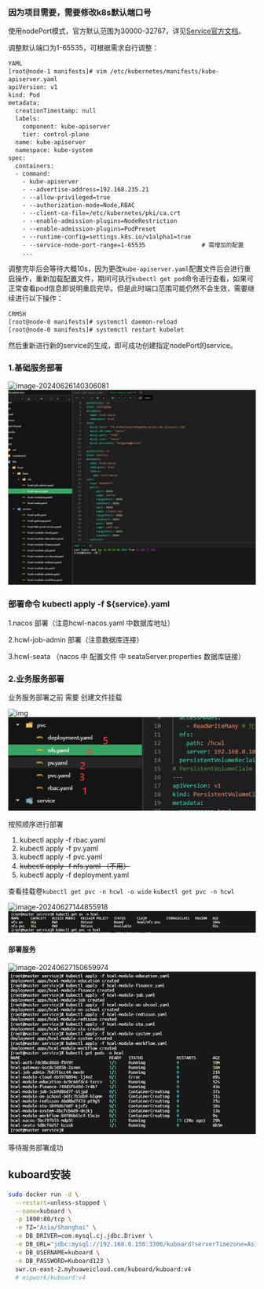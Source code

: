### 因为项目需要，需要修改k8s默认端口号

使用nodePort模式，官方默认范围为30000-32767，详见[Service官方文档](https://kubernetes.io/zh/docs/concepts/services-networking/service/)。

调整默认端口为1-65535，可根据需求自行调整：

```
YAML
[root@node-1 manifests]# vim /etc/kubernetes/manifests/kube-apiserver.yaml 
apiVersion: v1
kind: Pod
metadata:
  creationTimestamp: null
  labels:
    component: kube-apiserver
    tier: control-plane
  name: kube-apiserver
  namespace: kube-system
spec:
  containers:
  - command:
    - kube-apiserver
    - --advertise-address=192.168.235.21
    - --allow-privileged=true
    - --authorization-mode=Node,RBAC
    - --client-ca-file=/etc/kubernetes/pki/ca.crt
    - --enable-admission-plugins=NodeRestriction
    - --enable-admission-plugins=PodPreset             
    - --runtime-config=settings.k8s.io/v1alpha1=true   
    - --service-node-port-range=1-65535                # 需增加的配置
    ...
```

调整完毕后会等待大概10s，因为更改`kube-apiserver.yaml`配置文件后会进行重启操作，重新加载配置文件，期间可执行`kubectl get pod`命令进行查看，如果可正常查看pod信息即说明重启完毕。但是此时端口范围可能仍然不会生效，需要继续进行以下操作：

```
CRMSH
[root@node-0 manifests]# systemctl daemon-reload
[root@node-0 manifests]# systemctl restart kubelet
```

然后重新进行新的service的生成，即可成功创建指定nodePort的service。

### 1.基础服务部署

![image-20240626140306081](D:\project\项目部署\jpg\image-20240626140306081.png)
![image-20240626140306081.png](jpg%2Fimage-20240626140306081.png)

### 部署命令 kubectl apply -f ${service}.yaml

1.nacos 部署（注意hcwl-nacos.yaml 中数据库地址）

2.hcwl-job-admin 部署（注意数据库连接）

3.hcwl-seata （nacos 中 配置文件 中 seataServer.properties 数据库链接）

### 2.业务服务部署

业务服务部署之前 需要 创建文件挂载

![img](D:\project\项目部署\jpg\企业微信截图_1719363451628.png)
![企业微信截图_1719363451628.png](jpg%2F%E4%BC%81%E4%B8%9A%E5%BE%AE%E4%BF%A1%E6%88%AA%E5%9B%BE_1719363451628.png)

按照顺序进行部署

1. kubectl apply -f rbac.yaml
2. kubectl apply -f pv.yaml
3. kubectl apply -f pvc.yaml
4. ~~kubectl apply -f nfs.yaml （不用）~~
5. kubectl apply -f deployment.yaml

查看挂载卷`kubectl get pvc -n hcwl -o wide`
`kubectl get pvc -n hcwl`

![image-20240627144855918](D:\project\项目部署\jpg\image-20240627144855918.png)
![image-20240627144855918.png](jpg%2Fimage-20240627144855918.png)


#### 部署服务

![image-20240627150659974](D:\project\项目部署\jpg\image-20240627150659974.png)
![image-20240627150659974.png](jpg%2Fimage-20240627150659974.png)

等待服务部署成功





## kuboard安装

```sh
sudo docker run -d \
  --restart=unless-stopped \
  --name=kuboard \
  -p 1800:80/tcp \
  -e TZ="Asia/Shanghai" \
  -e DB_DRIVER=com.mysql.cj.jdbc.Driver \
  -e DB_URL="jdbc:mysql://192.168.0.150:3306/kuboard?serverTimezone=Asia/Shanghai" \
  -e DB_USERNAME=kuboard \
  -e DB_PASSWORD=Kuboard123 \
  swr.cn-east-2.myhuaweicloud.com/kuboard/kuboard:v4
  # eipwork/kuboard:v4
```